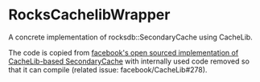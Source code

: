 # RocksCachelibWrapper

A concrete implementation of rocksdb::SecondaryCache using CacheLib.

The code is copied from [facebook's open sourced implementation of CacheLib-based SecondaryCache](https://github.com/facebook/CacheLib/tree/main/cachelib/adaptor/rocks_secondary_cache) with internally used code removed so that it can compile (related issue: facebook/CacheLib#278).
